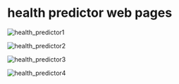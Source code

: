 # health predictor web pages

![health_predictor1](https://user-images.githubusercontent.com/78470684/129447799-1b181643-3286-4a33-8a66-90b203325731.png)

![health_predictor2](https://user-images.githubusercontent.com/78470684/129447796-1f4b613d-aa65-4cc9-87fe-3720be6c997f.PNG)

![health_predictor3](https://user-images.githubusercontent.com/78470684/129447795-0a8cb7c2-9091-4618-b445-370f173b3eaf.PNG)

![health_predictor4](https://user-images.githubusercontent.com/78470684/129447793-54ec4cd6-b96f-4de1-ae2a-3498c7f746e5.PNG)
